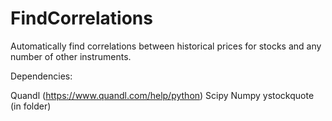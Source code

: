 # FindCorrelations
Automatically find correlations between historical prices for stocks and any number of other instruments.


Dependencies:

Quandl (https://www.quandl.com/help/python)
Scipy
Numpy
ystockquote (in folder)
